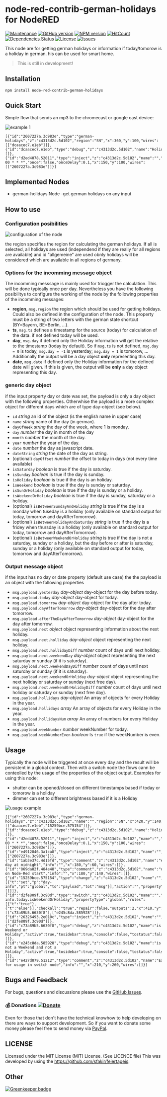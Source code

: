 # node-red-contrib-german-holidays for NodeRED

[![Maintenance](https://img.shields.io/badge/Maintained%3F-yes-green.svg)](https://github.com/hypnos3/node-red-contrib-german-holidays/graphs/commit-activity)
[![GitHub version](https://badge.fury.io/gh/Hypnos3%2Fnode-red-contrib-german-holidays.svg)](https://github.com/hypnos3/node-red-contrib-german-holidays)
[![NPM version](https://badge.fury.io/js/node-red-contrib-german-holidays.svg)](http://badge.fury.io/js/node-red-contrib-german-holidays)
[![HitCount](http://hits.dwyl.io/hypnos3/node-red-contrib-german-holidays.svg)](http://hits.dwyl.io/hypnos3/node-red-contrib-german-holidays)
[![Dependencies Status](https://david-dm.org/hypnos3/node-red-contrib-german-holidays/status.svg)](https://david-dm.org/hypnos3/node-red-contrib-german-holidays)
[![License](https://img.shields.io/badge/License-Apache%202.0-blue.svg)](https://opensource.org/licenses/Apache-2.0)
[![Issues](https://img.shields.io/github/issues/hypnos3/node-red-contrib-german-holidays.svg?style=flat-square)](https://github.com/hypnos3/node-red-contrib-german-holidays/issues)

<!-- [![JavaScript Style Guide](https://img.shields.io/badge/code_style-standard-brightgreen.svg)](https://standardjs.com) -->

This node are for getting german holidays or information if today/tomorow is a holiday in german. his can be used for smart home.

> This is still in development!

## Installation

`npm install node-red-contrib-german-holidays`

## Quick Start

Simple flow that sends an mp3 to the chromecast or google cast device:

![example 1](images/example1.png?raw=true)

    [{"id":"2607227a.3c983e","type":"german-holidays","z":"c4313d2c.5d102","region":"SN","x":360,"y":100,"wires":[["dcaacec7.e1eb"]]},{"id":"dcaacec7.e1eb","type":"debug","z":"c4313d2c.5d102","name":"Holidays","active":true,"tosidebar":true,"console":false,"tostatus":false,"complete":"true","x":560,"y":100,"wires":[]},{"id":"d2ed4078.52011","type":"inject","z":"c4313d2c.5d102","name":"","topic":"","payload":"","payloadType":"date","repeat":"","crontab":"05 00 * * *","once":false,"onceDelay":0.1,"x":150,"y":100,"wires":[["2607227a.3c983e"]]}]

## Implemented Nodes

- german-holidays Node -get german holidays on any input

## How to use

### Configuration posibilities

![configuration of the node](images/node-german-holidays-properties.png?raw=true)

the region specifies the region for calculating the german holidays. If all is selected, all holidays are used (independend if they are really for all regions are available) and id "allgemeine" are used obnly holidays will be considered which are available in all regions of germany.

### Options for the incomming message object

The incomming messsage is mainly used for triogger the calculation. This will be done typically once per day. Nevertheless you have the following posibilitys to configure the working of the node by the following properties of the incomming messages:

- **region**, `msg.region` the region which should be used for getting holidays. Could also be defined in the configuration of the node. This property must be a string of two letters with the german state shortcut (BY=Bayern, BE=Berlin, ...).
- **ts**, `msg.ts` defines a timestamp for the source (today) for calculation of the data. if not defined today will be used.
- **day**, `msg.day` if defined only the Holiday information will get the relative to the timestamp (today by default). So if `msg.ts` is not defined, `msg.day = 0` is today, `msg.day = -1` is yesterday; `msg.day = 1` is tomorow, ... Additionally the output will be a day object **only** representing this day.
- **date**, `msg.date` if defined only the Holiday information for the defined date will given. If this is given, the output will be **only** a day object representing this day.

### generic day object

if the input property day or date was set, the payload is only a day object with the following properties. Otherwhise the payload is a more complex object for different days which are of type day-object (see below).

- `id` _string_ an id of the object (is the english name in upper case)
- `name` _string_ name of the day (in german).
- `dayOfWeek` _string_ the day of the week, where 1 is monday.
- `day` _number_ the day in month of the day
- `month` _number_ the month of the day.
- `year` _number_ the year of the day.
- `date` _number_ the day as javascript date.
- `dateString` _string_ the date of the day as string.
- (optional) `dayOffset` _number_ the offset to today in days (not every time available)
- `isSaturday` _boolean_ is true if the day is saturday.
- `isSunday` _boolean_ is true if the day is sunday.
- `isHoliday` _boolean_ is true if the day is an holiday.
- `isWeekend` _boolean_ is true if the day is sunday or saturday.
- `isSunOrHoliday` _boolean_ is true if the day is sunday or a holiday.
- `isWeekendOrHoliday` _boolean_ is true if the day is sunday, saturday or a holiday.
- (optional) `isBetweenSundayAndHoliday` _string_ is true if the day is a monday when tuseday is a holiday (only available on standard output for today, tomorrow and dayAfterTomorrow).
- (optional) `isBetweenHolidayAndSaturday` _string_ is true if the day is a fridey when thursday is a holiday (only available on standard output for today, tomorrow and dayAfterTomorrow).
- (optional) `isBetweenWeekendOrHoliday` _string_ is true if the day is not a saturday, sunday or a holiday, but the day before or after is saturday, sunday or a holiday (only available on standard output for today, tomorrow and dayAfterTomorrow).

### Output message object

if the input has no day or date property (default use case) the the payload is an object with the following properties

- `msg.payload.yesterday` _day-object_ day-object for the day before today.
- `msg.payload.today` _day-object_ day-object for today.
- `msg.payload.tomorrow` _day-object_ day-object for the day after today.
- `msg.payload.dayAfterTomorrow` _day-object_ day-object for the day after tomorrow.
- `msg.payload.afterTheDayAfterTomorrow` _day-object_ day-object for the day after tomorrow.
- `msg.payload.next` _object_ object representing information about the next holiday.
- `msg.payload.next.holliday` _day-object_ object representing the next holiday.
- `msg.payload.next.hollidayDiff` _number_ count of days until next holiday.
- `msg.payload.next.weekendDay` _day-object_ object representing the next saturday or sunday (if it is saturday).
- `msg.payload.next.weekendDayDiff` _number_ count of days until next saturday or sunday (if it is saturday).
- `msg.payload.next.weekendOrHoliday` _day-object_ object representing the next holiday or saturday or sunday (next free day).
- `msg.payload.next.weekendOrHolidayDiff` _number_ count of days until next holiday or saturday or sunday (next free day).
- `msg.payload.hollidays` _day-object_ An array of objects for every Holiday in the year.
- `msg.payload.hollidays` _array_ An array of objects for every Holiday in the year.
- `msg.payload.hollidaysNum` _array_ An array of numbers for every Holiday in the year.
- `msg.payload.weekNumber` _number_ weekNumber for today.
- `msg.payload.weekNumberEven` _boolean_ Is `true` if the weekNumber is even.

## Usage

Typically the node will be triggered at once every day and the result will be persistent in a global context. Then with a switch node the flows cann be conteolled by the usage of the properties of the object output.
Examples for using this node:

- shutter can be opened/closed on different timestamps based if today or tomorow is a holiday
- dimmer can set to different brightness based if it is a Holiday

![usage example](images/example2.png?raw=true)

    [{"id":"2607227a.3c983e","type":"german-holidays","z":"c4313d2c.5d102","name":"","region":"SN","x":420,"y":140,"wires":[["dcaacec7.e1eb","15259bce.575154"]]},{"id":"dcaacec7.e1eb","type":"debug","z":"c4313d2c.5d102","name":"Holidays","active":true,"tosidebar":true,"console":false,"tostatus":false,"complete":"true","x":620,"y":100,"wires":[]},{"id":"d2ed4078.52011","type":"inject","z":"c4313d2c.5d102","name":"","topic":"","payload":"","payloadType":"date","repeat":"","crontab":"05 00 * * *","once":false,"onceDelay":0.1,"x":150,"y":100,"wires":[["2607227a.3c983e"]]},{"id":"e4912846.3a1ca8","type":"inject","z":"c4313d2c.5d102","name":"","topic":"","payload":"","payloadType":"date","repeat":"","crontab":"","once":true,"onceDelay":"1","x":150,"y":180,"wires":[["2607227a.3c983e"]]},{"id":"1ab3e37c.4d15fd","type":"comment","z":"c4313d2c.5d102","name":"every day at midnight","info":"","x":180,"y":60,"wires":[]},{"id":"869da82f.484e48","type":"comment","z":"c4313d2c.5d102","name":"once on Node-Red start","info":"","x":180,"y":140,"wires":[]},{"id":"15259bce.575154","type":"change","z":"c4313d2c.5d102","name":"","rules":[{"t":"set","p":"day-info","pt":"global","to":"payload","tot":"msg"}],"action":"","property":"","from":"","to":"","reg":false,"x":650,"y":180,"wires":[[]]},{"id":"d2fe809f.3c90d","type":"switch","z":"c4313d2c.5d102","name":"","property":"day-info.today.isWeekendOrHoliday","propertyType":"global","rules":[{"t":"true"},{"t":"else"}],"checkall":"true","repair":false,"outputs":2,"x":410,"y":300,"wires":[["c73a89b5.6630f8"],["e245c8da.585928"]]},{"id":"26326493.2e010c","type":"inject","z":"c4313d2c.5d102","name":"","topic":"","payload":"true","payloadType":"bool","repeat":"","crontab":"","once":false,"onceDelay":0.1,"x":150,"y":300,"wires":[["d2fe809f.3c90d"]]},{"id":"c73a89b5.6630f8","type":"debug","z":"c4313d2c.5d102","name":"is Weekend or Holiday","active":true,"tosidebar":true,"console":false,"tostatus":false,"complete":"payload","x":660,"y":300,"wires":[]},{"id":"e245c8da.585928","type":"debug","z":"c4313d2c.5d102","name":"is not a Weekend and not a Holiday","active":true,"tosidebar":true,"console":false,"tostatus":false,"complete":"payload","x":700,"y":360,"wires":[]},{"id":"e427d079.51212","type":"comment","z":"c4313d2c.5d102","name":"Example for usage in switch node","info":"","x":210,"y":260,"wires":[]}]

## Bugs and Feedback

For bugs, questions and discussions please use the
[GitHub Issues](https://github.com/Hypnos3/node-red-contrib-german-holidays/issues).

### :moneybag: Donations [![Donate](https://img.shields.io/badge/donate-PayPal-green.svg)](https://www.paypal.com/cgi-bin/webscr?cmd=_s-xclick&hosted_button_id=32NJPXPMR9YV8)
Even for those that don't have the technical knowhow to help developing on there are ways to support development. So if you want to donate some money please feel free to send money via [PayPal](https://www.paypal.com/cgi-bin/webscr?cmd=_s-xclick&hosted_button_id=32NJPXPMR9YV8).

## LICENSE

Licensed under the MIT License (MIT) License. (See LICENCE file)
This was developed by using the https://github.com/sfakir/feiertagejs.

## Other

 [![Greenkeeper badge](https://badges.greenkeeper.io/Hypnos3/node-red-contrib-german-holidays.svg)](https://greenkeeper.io/)
